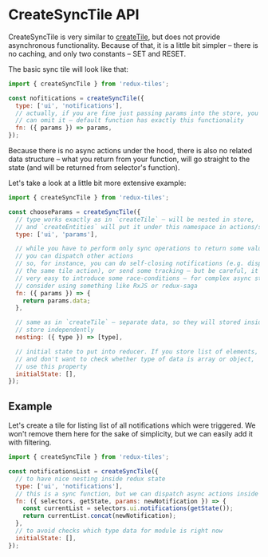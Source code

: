 # CreateSyncTile API

CreateSyncTile is very similar to [createTile](./createTile.md), but does not provide asynchronous functionality. Because of that, it is a little bit simpler – there is no caching, and only two constants – SET and RESET.

The basic sync tile will look like that:
```javascript
import { createSyncTile } from 'redux-tiles';

const nofitications = createSyncTile({
  type: ['ui', 'notifications'],
  // actually, if you are fine just passing params into the store, you
  // can omit it – default function has exactly this functionality
  fn: ({ params }) => params,
});
```

Because there is no async actions under the hood, there is also no related data structure – what you return from your function, will go straight to the state (and will be returned from selector's function).

Let's take a look at a little bit more extensive example:

```javascript
import { createSyncTile } from 'redux-tiles';

const chooseParams = createSyncTile({
  // type works exactly as in `createTile` – will be nested in store,
  // and `createEntities` will put it under this namespace in actions/selectors
  type: ['ui', 'params'],

  // while you have to perform only sync operations to return some value,
  // you can dispatch other actions
  // so, for instance, you can do self-closing notifications (e.g. dispatching
  // the same tile action), or send some tracking – but be careful, it is
  // very easy to introduce some race-conditions – for complex async stuff
  // consider using something like RxJS or redux-saga
  fn: ({ params }) => {
    return params.data;
  },

  // same as in `createTile` – separate data, so they will stored inside
  // store independently
  nesting: ({ type }) => [type],

  // initial state to put into reducer. If you store list of elements,
  // and don't want to check whether type of data is array or object,
  // use this property
  initialState: [],
});
```

## Example

Let's create a tile for listing list of all notifications which were triggered. We won't remove them here for the sake of simplicity, but we can easily add it with filtering. 

```javascript
import { createSyncTile } from 'redux-tiles';

const notificationsList = createSyncTile({
  // to have nice nesting inside redux state
  type: ['ui', 'notifications'],
  // this is a sync function, but we can dispatch async actions inside as well
  fn: ({ selectors, getState, params: newNotification }) => {
    const currentList = selectors.ui.notifications(getState());
    return currentList.concat(newNotification);
  },
  // to avoid checks which type data for module is right now
  initialState: [],
});
```
